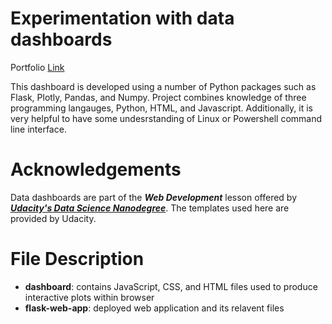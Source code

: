 # Experimentation with data dashboards
Portfolio [Link](https://github.com/sergatron/Portfolio)


This dashboard is developed using a number of Python packages such as Flask, Plotly, Pandas, and Numpy. Project combines knowledge of three programming langauges, Python, HTML, and Javascript. Additionally, it is very helpful to have some undesrstanding of Linux or Powershell command line interface. 

# Acknowledgements
Data dashboards are part of the ***Web Development*** lesson offered by [***Udacity's Data Science Nanodegree***](https://www.udacity.com/). The templates used here are provided by Udacity.

# File Description
 - **dashboard**: contains JavaScript, CSS, and HTML files used to produce interactive plots within browser
 - **flask-web-app**: deployed web application and its relavent files
